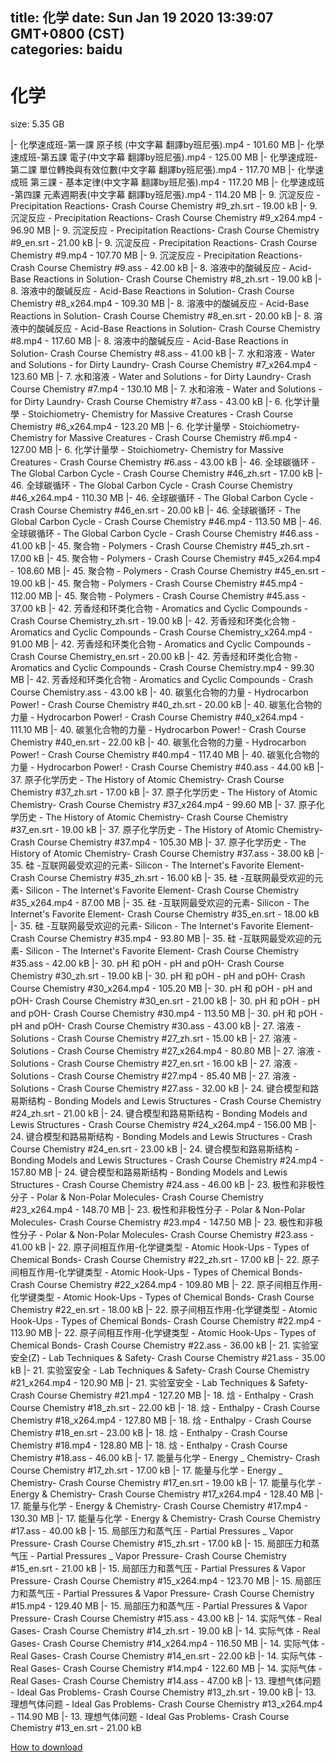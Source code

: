 
title: 化学
date: Sun Jan 19 2020 13:39:07 GMT+0800 (CST)    
categories: baidu
---

# 化学
size: 5.35 GB
 
 
|- 化學速成班-第一課 原子核 (中文字幕 翻譯by班尼張).mp4 - 101.60 MB
|- 化學速成班-第五課 電子(中文字幕 翻譯by班尼張).mp4 - 125.00 MB
|- 化學速成班- 第二課 單位轉換與有效位數(中文字幕 翻譯by班尼張).mp4 - 117.70 MB
|- 化學速成班 第三課 - 基本定律(中文字幕 翻譯by班尼張).mp4 - 117.20 MB
|- 化學速成班 -第四課 元素週期表(中文字幕 翻譯by班尼張).mp4 - 114.20 MB
|- 9. 沉淀反应 - Precipitation Reactions- Crash Course Chemistry #9_zh.srt - 19.00 kB
|- 9. 沉淀反应 - Precipitation Reactions- Crash Course Chemistry #9_x264.mp4 - 96.90 MB
|- 9. 沉淀反应 - Precipitation Reactions- Crash Course Chemistry #9_en.srt - 21.00 kB
|- 9. 沉淀反应 - Precipitation Reactions- Crash Course Chemistry #9.mp4 - 107.70 MB
|- 9. 沉淀反应 - Precipitation Reactions- Crash Course Chemistry #9.ass - 42.00 kB
|- 8. 溶液中的酸碱反应 - Acid-Base Reactions in Solution- Crash Course Chemistry #8_zh.srt - 19.00 kB
|- 8. 溶液中的酸碱反应 - Acid-Base Reactions in Solution- Crash Course Chemistry #8_x264.mp4 - 109.30 MB
|- 8. 溶液中的酸碱反应 - Acid-Base Reactions in Solution- Crash Course Chemistry #8_en.srt - 20.00 kB
|- 8. 溶液中的酸碱反应 - Acid-Base Reactions in Solution- Crash Course Chemistry #8.mp4 - 117.60 MB
|- 8. 溶液中的酸碱反应 - Acid-Base Reactions in Solution- Crash Course Chemistry #8.ass - 41.00 kB
|- 7. 水和溶液 - Water and Solutions - for Dirty Laundry- Crash Course Chemistry #7_x264.mp4 - 123.60 MB
|- 7. 水和溶液 - Water and Solutions - for Dirty Laundry- Crash Course Chemistry #7.mp4 - 130.10 MB
|- 7. 水和溶液 - Water and Solutions - for Dirty Laundry- Crash Course Chemistry #7.ass - 43.00 kB
|- 6. 化学计量學 - Stoichiometry- Chemistry for Massive Creatures - Crash Course Chemistry #6_x264.mp4 - 123.20 MB
|- 6. 化学计量學 - Stoichiometry- Chemistry for Massive Creatures - Crash Course Chemistry #6.mp4 - 127.00 MB
|- 6. 化学计量學 - Stoichiometry- Chemistry for Massive Creatures - Crash Course Chemistry #6.ass - 43.00 kB
|- 46. 全球碳循环 - The Global Carbon Cycle - Crash Course Chemistry #46_zh.srt - 17.00 kB
|- 46. 全球碳循环 - The Global Carbon Cycle - Crash Course Chemistry #46_x264.mp4 - 110.30 MB
|- 46. 全球碳循环 - The Global Carbon Cycle - Crash Course Chemistry #46_en.srt - 20.00 kB
|- 46. 全球碳循环 - The Global Carbon Cycle - Crash Course Chemistry #46.mp4 - 113.50 MB
|- 46. 全球碳循环 - The Global Carbon Cycle - Crash Course Chemistry #46.ass - 41.00 kB
|- 45. 聚合物 - Polymers - Crash Course Chemistry #45_zh.srt - 17.00 kB
|- 45. 聚合物 - Polymers - Crash Course Chemistry #45_x264.mp4 - 108.60 MB
|- 45. 聚合物 - Polymers - Crash Course Chemistry #45_en.srt - 19.00 kB
|- 45. 聚合物 - Polymers - Crash Course Chemistry #45.mp4 - 112.00 MB
|- 45. 聚合物 - Polymers - Crash Course Chemistry #45.ass - 37.00 kB
|- 42. 芳香烃和环类化合物 - Aromatics and Cyclic Compounds - Crash Course Chemistry_zh.srt - 19.00 kB
|- 42. 芳香烃和环类化合物 - Aromatics and Cyclic Compounds - Crash Course Chemistry_x264.mp4 - 91.00 MB
|- 42. 芳香烃和环类化合物 - Aromatics and Cyclic Compounds - Crash Course Chemistry_en.srt - 20.00 kB
|- 42. 芳香烃和环类化合物 - Aromatics and Cyclic Compounds - Crash Course Chemistry.mp4 - 99.30 MB
|- 42. 芳香烃和环类化合物 - Aromatics and Cyclic Compounds - Crash Course Chemistry.ass - 43.00 kB
|- 40. 碳氢化合物的力量 - Hydrocarbon Power! - Crash Course Chemistry #40_zh.srt - 20.00 kB
|- 40. 碳氢化合物的力量 - Hydrocarbon Power! - Crash Course Chemistry #40_x264.mp4 - 111.10 MB
|- 40. 碳氢化合物的力量 - Hydrocarbon Power! - Crash Course Chemistry #40_en.srt - 22.00 kB
|- 40. 碳氢化合物的力量 - Hydrocarbon Power! - Crash Course Chemistry #40.mp4 - 117.40 MB
|- 40. 碳氢化合物的力量 - Hydrocarbon Power! - Crash Course Chemistry #40.ass - 44.00 kB
|- 37. 原子化学历史 - The History of Atomic Chemistry- Crash Course Chemistry #37_zh.srt - 17.00 kB
|- 37. 原子化学历史 - The History of Atomic Chemistry- Crash Course Chemistry #37_x264.mp4 - 99.60 MB
|- 37. 原子化学历史 - The History of Atomic Chemistry- Crash Course Chemistry #37_en.srt - 19.00 kB
|- 37. 原子化学历史 - The History of Atomic Chemistry- Crash Course Chemistry #37.mp4 - 105.30 MB
|- 37. 原子化学历史 - The History of Atomic Chemistry- Crash Course Chemistry #37.ass - 38.00 kB
|- 35. 硅 -互联网最受欢迎的元素- Silicon - The Internet's Favorite Element- Crash Course Chemistry #35_zh.srt - 16.00 kB
|- 35. 硅 -互联网最受欢迎的元素- Silicon - The Internet's Favorite Element- Crash Course Chemistry #35_x264.mp4 - 87.00 MB
|- 35. 硅 -互联网最受欢迎的元素- Silicon - The Internet's Favorite Element- Crash Course Chemistry #35_en.srt - 18.00 kB
|- 35. 硅 -互联网最受欢迎的元素- Silicon - The Internet's Favorite Element- Crash Course Chemistry #35.mp4 - 93.80 MB
|- 35. 硅 -互联网最受欢迎的元素- Silicon - The Internet's Favorite Element- Crash Course Chemistry #35.ass - 42.00 kB
|- 30. pH 和 pOH - pH and pOH- Crash Course Chemistry #30_zh.srt - 19.00 kB
|- 30. pH 和 pOH - pH and pOH- Crash Course Chemistry #30_x264.mp4 - 105.20 MB
|- 30. pH 和 pOH - pH and pOH- Crash Course Chemistry #30_en.srt - 21.00 kB
|- 30. pH 和 pOH - pH and pOH- Crash Course Chemistry #30.mp4 - 113.50 MB
|- 30. pH 和 pOH - pH and pOH- Crash Course Chemistry #30.ass - 43.00 kB
|- 27. 溶液 - Solutions - Crash Course Chemistry #27_zh.srt - 15.00 kB
|- 27. 溶液 - Solutions - Crash Course Chemistry #27_x264.mp4 - 80.80 MB
|- 27. 溶液 - Solutions - Crash Course Chemistry #27_en.srt - 16.00 kB
|- 27. 溶液 - Solutions - Crash Course Chemistry #27.mp4 - 85.40 MB
|- 27. 溶液 - Solutions - Crash Course Chemistry #27.ass - 32.00 kB
|- 24. 键合模型和路易斯结构 - Bonding Models and Lewis Structures - Crash Course Chemistry #24_zh.srt - 21.00 kB
|- 24. 键合模型和路易斯结构 - Bonding Models and Lewis Structures - Crash Course Chemistry #24_x264.mp4 - 156.00 MB
|- 24. 键合模型和路易斯结构 - Bonding Models and Lewis Structures - Crash Course Chemistry #24_en.srt - 23.00 kB
|- 24. 键合模型和路易斯结构 - Bonding Models and Lewis Structures - Crash Course Chemistry #24.mp4 - 157.80 MB
|- 24. 键合模型和路易斯结构 - Bonding Models and Lewis Structures - Crash Course Chemistry #24.ass - 46.00 kB
|- 23. 极性和非极性分子 - Polar & Non-Polar Molecules- Crash Course Chemistry #23_x264.mp4 - 148.70 MB
|- 23. 极性和非极性分子 - Polar & Non-Polar Molecules- Crash Course Chemistry #23.mp4 - 147.50 MB
|- 23. 极性和非极性分子 - Polar & Non-Polar Molecules- Crash Course Chemistry #23.ass - 41.00 kB
|- 22. 原子间相互作用-化学键类型 - Atomic Hook-Ups - Types of Chemical Bonds- Crash Course Chemistry #22_zh.srt - 17.00 kB
|- 22. 原子间相互作用-化学键类型 - Atomic Hook-Ups - Types of Chemical Bonds- Crash Course Chemistry #22_x264.mp4 - 109.80 MB
|- 22. 原子间相互作用-化学键类型 - Atomic Hook-Ups - Types of Chemical Bonds- Crash Course Chemistry #22_en.srt - 18.00 kB
|- 22. 原子间相互作用-化学键类型 - Atomic Hook-Ups - Types of Chemical Bonds- Crash Course Chemistry #22.mp4 - 113.90 MB
|- 22. 原子间相互作用-化学键类型 - Atomic Hook-Ups - Types of Chemical Bonds- Crash Course Chemistry #22.ass - 36.00 kB
|- 21. 实验室安全(Z) - Lab Techniques & Safety- Crash Course Chemistry #21.ass - 35.00 kB
|- 21. 实验室安全 - Lab Techniques & Safety- Crash Course Chemistry #21_x264.mp4 - 120.90 MB
|- 21. 实验室安全 - Lab Techniques & Safety- Crash Course Chemistry #21.mp4 - 127.20 MB
|- 18. 焓 - Enthalpy - Crash Course Chemistry #18_zh.srt - 22.00 kB
|- 18. 焓 - Enthalpy - Crash Course Chemistry #18_x264.mp4 - 127.80 MB
|- 18. 焓 - Enthalpy - Crash Course Chemistry #18_en.srt - 23.00 kB
|- 18. 焓 - Enthalpy - Crash Course Chemistry #18.mp4 - 128.80 MB
|- 18. 焓 - Enthalpy - Crash Course Chemistry #18.ass - 46.00 kB
|- 17. 能量与化学 - Energy _ Chemistry- Crash Course Chemistry #17_zh.srt - 17.00 kB
|- 17. 能量与化学 - Energy _ Chemistry- Crash Course Chemistry #17_en.srt - 19.00 kB
|- 17. 能量与化学 - Energy & Chemistry- Crash Course Chemistry #17_x264.mp4 - 128.40 MB
|- 17. 能量与化学 - Energy & Chemistry- Crash Course Chemistry #17.mp4 - 130.30 MB
|- 17. 能量与化学 - Energy & Chemistry- Crash Course Chemistry #17.ass - 40.00 kB
|- 15. 局部压力和蒸气压 - Partial Pressures _ Vapor Pressure- Crash Course Chemistry #15_zh.srt - 17.00 kB
|- 15. 局部压力和蒸气压 - Partial Pressures _ Vapor Pressure- Crash Course Chemistry #15_en.srt - 21.00 kB
|- 15. 局部压力和蒸气压 - Partial Pressures & Vapor Pressure- Crash Course Chemistry #15_x264.mp4 - 123.70 MB
|- 15. 局部压力和蒸气压 - Partial Pressures & Vapor Pressure- Crash Course Chemistry #15.mp4 - 129.40 MB
|- 15. 局部压力和蒸气压 - Partial Pressures & Vapor Pressure- Crash Course Chemistry #15.ass - 43.00 kB
|- 14. 实际气体 - Real Gases- Crash Course Chemistry #14_zh.srt - 19.00 kB
|- 14. 实际气体 - Real Gases- Crash Course Chemistry #14_x264.mp4 - 116.50 MB
|- 14. 实际气体 - Real Gases- Crash Course Chemistry #14_en.srt - 22.00 kB
|- 14. 实际气体 - Real Gases- Crash Course Chemistry #14.mp4 - 122.60 MB
|- 14. 实际气体 - Real Gases- Crash Course Chemistry #14.ass - 47.00 kB
|- 13. 理想气体问题 - Ideal Gas Problems- Crash Course Chemistry #13_zh.srt - 19.00 kB
|- 13. 理想气体问题 - Ideal Gas Problems- Crash Course Chemistry #13_x264.mp4 - 114.90 MB
|- 13. 理想气体问题 - Ideal Gas Problems- Crash Course Chemistry #13_en.srt - 21.00 kB

[How to download](https://bpcam.bemobtrk.com/go/2ceec3aa-1ca2-46d6-b9ff-aaa5c184517c?jno=3793)